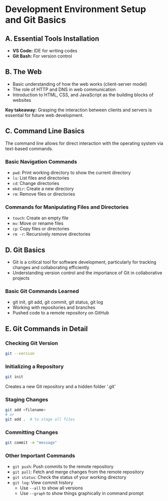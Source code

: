 # Development Environment Setup and Git Basics

## A. Essential Tools Installation

- **VS Code:** IDE for writing codes
- **Git Bash:** For version control

## B. The Web

- Basic understanding of how the web works (client-server model)
- The role of HTTP and DNS in web communication
- Introduction to HTML, CSS, and JavaScript as the building blocks of websites

**Key takeaway:** Grasping the interaction between clients and servers is essential for future web development.

## C. Command Line Basics

The command line allows for direct interaction with the operating system via text-based commands.

### Basic Navigation Commands

- `pwd`: Print working directory to show the current directory
- `ls`: List files and directories
- `cd`: Change directories
- `mkdir`: Create a new directory
- `rm`: Remove files or directories

### Commands for Manipulating Files and Directories

- `touch`: Create an empty file
- `mv`: Move or rename files
- `cp`: Copy files or directories
- `rm -r`: Recursively remove directories

## D. Git Basics

- Git is a critical tool for software development, particularly for tracking changes and collaborating efficiently
- Understanding version control and the importance of Git in collaborative projects

### Basic Git Commands Learned

- git init, git add, git commit, git status, git log
- Working with repositories and branches
- Pushed code to a remote repository on GitHub

## E. Git Commands in Detail

### Checking Git Version
```bash
git --version
```

### Initializing a Repository
```bash
git init
```
Creates a new Git repository and a hidden folder '.git'

### Staging Changes
```bash
git add <filename>
# or
git add .  # to stage all files
```

### Committing Changes
```bash
git commit -m "message"
```

### Other Important Commands
- `git push`: Push commits to the remote repository
- `git pull`: Fetch and merge changes from the remote repository
- `git status`: Check the status of your working directory
- `git log`: View commit history
  - Use `--all` to show all versions
  - Use `--graph` to show things graphically in command prompt